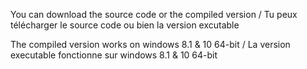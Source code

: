 You can download the source code or the compiled version / Tu peux télécharger le source code ou bien la version excutable

The compiled version works on windows 8.1 & 10 64-bit / La version executable fonctionne sur windows 8.1 & 10 64-bit


